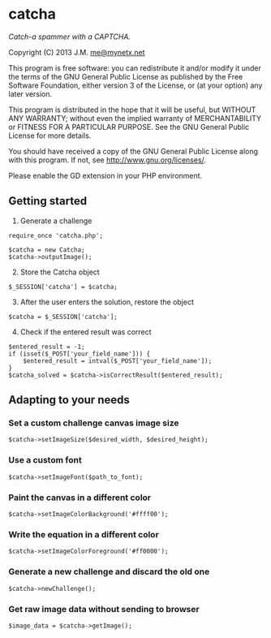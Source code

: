 catcha
======
*Catch-a spammer with a CAPTCHA.*

Copyright (C) 2013 J.M. <me@mynetx.net>

This program is free software: you can redistribute it and/or modify
it under the terms of the GNU General Public License as published by
the Free Software Foundation, either version 3 of the License, or
(at your option) any later version.

This program is distributed in the hope that it will be useful,
but WITHOUT ANY WARRANTY; without even the implied warranty of
MERCHANTABILITY or FITNESS FOR A PARTICULAR PURPOSE.  See the
GNU General Public License for more details.

You should have received a copy of the GNU General Public License
along with this program.  If not, see <http://www.gnu.org/licenses/>.


Please enable the GD extension in your PHP environment.

Getting started
---------------

1. Generate a challenge

```
require_once 'catcha.php';

$catcha = new Catcha;
$catcha->outputImage();
```

2. Store the Catcha object

```
$_SESSION['catcha'] = $catcha;
```

3. After the user enters the solution, restore the object

```
$catcha = $_SESSION['catcha'];
```

4. Check if the entered result was correct

```
$entered_result = -1;
if (isset($_POST['your_field_name'])) {
    $entered_result = intval($_POST['your_field_name']);
}
$catcha_solved = $catcha->isCorrectResult($entered_result);
```

Adapting to your needs
----------------------

### Set a custom challenge canvas image size

```
$catcha->setImageSize($desired_width, $desired_height);
```

### Use a custom font

```
$catcha->setImageFont($path_to_font);
```

### Paint the canvas in a different color

```
$catcha->setImageColorBackground('#ffff00');
```

### Write the equation in a different color

```
$catcha->setImageColorForeground('#ff0000');
```

### Generate a new challenge and discard the old one

```
$catcha->newChallenge();
```

### Get raw image data without sending to browser

```
$image_data = $catcha->getImage();
```

